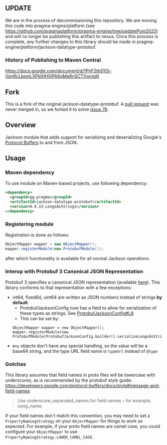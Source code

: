## UPDATE
We are in the process of decommissioning this repository. We are moving this code into pragma-engine/platform (see https://github.com/pragmaplatform/pragma-engine/tree/updatePom2023) and will no longer be publishing this artifact to nexus. Once this process is complete, any further changes to this library should be made in pragma-engine/platform/jackson-datatype-protobuf.

### History of Publishing to Maven Central
https://docs.google.com/document/d/1PhF2tb51l3j-VqnRcLkpmLXPkIHH0jPA6qMe8nSCTVw/edit

## Fork
This is a fork of the original jackson-datatype-protobuf. A [pull request](https://github.com/HubSpot/jackson-datatype-protobuf/pull/77) was never merged in, so we forked it to solve [issue 76](https://github.com/HubSpot/jackson-datatype-protobuf/issues/76).

## Overview

Jackson module that adds support for serializing and deserializing Google's 
[Protocol Buffers](https://code.google.com/p/protobuf/) to and from JSON.

## Usage

### Maven dependency

To use module on Maven-based projects, use following dependency:

```xml
<dependency>
  <groupId>gg.pragma</groupId>
  <artifactId>jackson-datatype-protobuf</artifactId>
  <version>0.9.13-LongsAsStrings</version>
</dependency>
```

### Registering module

Registration is done as follows:

```java
ObjectMapper mapper = new ObjectMapper();
mapper.registerModule(new ProtobufModule());
```

after which functionality is available for all normal Jackson operations.

### Interop with Protobuf 3 Canonical JSON Representation

Protobuf 3 specifies a canonical JSON representation (available [here](https://developers.google.com/protocol-buffers/docs/proto3#json)). This library conforms to that representation with a few exceptions:
- int64, fixed64, uint64 are written as JSON numbers instead of strings **by default**
  - ProtobufJacksonConfig now has a field to allow for serialization of these types as strings. See [ProtobufJacksonConfig#L8](src/main/java/com/hubspot/jackson/datatype/protobuf/ProtobufJacksonConfig.java#L8)
  - This can be set by:
  ```
  ObjectMapper mapper = new ObjectMapper();
  mapper.registerModule(new ProtobufModule(ProtobufJacksonConfig.builder().serializeLongsAsStrings(true).build()));
  ```
- `Any` objects don't have any special handling, so the value will be a base64 string, and the type URL field name is `typeUrl` instead of `@type`

### Gotchas

This library assumes that field names in proto files will be lowercase with underscores, as is recommended by the protobuf style guide: https://developers.google.com/protocol-buffers/docs/style#message-and-field-names
> Use underscore_separated_names for field names – for example, song_name.

If your field names don't match this convention, you may need to set a `PropertyNamingStrategy` on your `ObjectMapper` for things to work as expected. For example, if your proto field names are camel case, you could configure your `ObjectMapper` to use `PropertyNamingStrategy.LOWER_CAMEL_CASE`.
